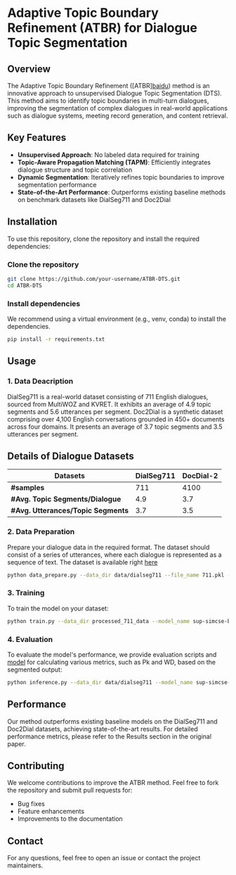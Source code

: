 # Adaptive Topic Boundary Refinement (ATBR) for Dialogue Topic Segmentation

## Overview

The Adaptive Topic Boundary Refinement ([ATBR][baidu](https://www.baidu.com/)) method is an innovative approach to unsupervised Dialogue Topic Segmentation (DTS). This method aims to identify topic boundaries in multi-turn dialogues, improving the segmentation of complex dialogues in real-world applications such as dialogue systems, meeting record generation, and content retrieval. 

## Key Features

- **Unsupervised Approach**: No labeled data required for training
- **Topic-Aware Propagation Matching (TAPM)**: Efficiently integrates dialogue structure and topic correlation
- **Dynamic Segmentation**: Iteratively refines topic boundaries to improve segmentation performance
- **State-of-the-Art Performance**: Outperforms existing baseline methods on benchmark datasets like DialSeg711 and Doc2Dial

## Installation

To use this repository, clone the repository and install the required dependencies:

### Clone the repository

```bash
git clone https://github.com/your-username/ATBR-DTS.git
cd ATBR-DTS
```

### Install dependencies

We recommend using a virtual environment (e.g., venv, conda) to install the dependencies.

```bash
pip install -r requirements.txt
```

## Usage

### 1. Data Deacription

DialSeg711 is a real-world dataset consisting of 711 English dialogues, sourced from MultiWOZ and KVRET. It exhibits an average of 4.9 topic segments and 5.6 utterances per segment. Doc2Dial is a synthetic dataset comprising over 4,100 English conversations grounded in 450+ documents across four domains. It presents an average of 3.7 topic segments and 3.5 utterances per segment.

## Details of Dialogue Datasets

| Datasets                         | DialSeg711  | DocDial-2  |
|-----------------------------------|-------------|------------|
| **#samples**                      | 711         | 4100       |
| **#Avg. Topic Segments/Dialogue** | 4.9         | 3.7        |
| **#Avg. Utterances/Topic Segments** | 3.7       | 3.5        |


### 2. Data Preparation

Prepare your dialogue data in the required format. The dataset should consist of a series of utterances, where each dialogue is represented as a sequence of text. The dataset is available right [here](https://drive.google.com/drive/folders/11HSQWJR8qurD8K_ezgo6HqtcULl18UJq?usp=sharing)

```bash
python data_prepare.py --data_dir data/dialseg711 --file_name 711.pkl --output_dir processed_711_data --model_name  sup-simcse-bert-base-uncased
```

### 3. Training

To train the model on your dataset:

```bash
python train.py --data_dir processed_711_data --model_name sup-simcse-bert-base-uncased --output_dir model_711_trained
```

### 4. Evaluation

To evaluate the model's performance, we provide evaluation scripts and [model](https://drive.google.com/drive/folders/16JPkKNrKHrKYxr6okOyVO0F8w9fI0J6-) for calculating various metrics, such as Pk and WD, based on the segmented output:

```bash
python inference.py --data_dir data/dialseg711 --model_name sup-simcse-bert-base-uncased --output_dir model_711
```

## Performance

Our method outperforms existing baseline models on the DialSeg711 and Doc2Dial datasets, achieving state-of-the-art results. For detailed performance metrics, please refer to the Results section in the original paper.

## Contributing

We welcome contributions to improve the ATBR method. Feel free to fork the repository and submit pull requests for:

- Bug fixes
- Feature enhancements
- Improvements to the documentation

## Contact

For any questions, feel free to open an issue or contact the project maintainers.

